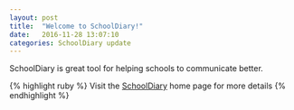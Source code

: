 ```yaml
---
layout: post
title:  "Welcome to SchoolDiary!"
date:   2016-11-28 13:07:10
categories: SchoolDiary update
---
```

SchoolDiary is great tool for helping schools to communicate better. 

{% highlight ruby %}
Visit the [SchoolDiary] home page for more details 
{% endhighlight %}

[SchoolDiary]: http://schooldiary.me